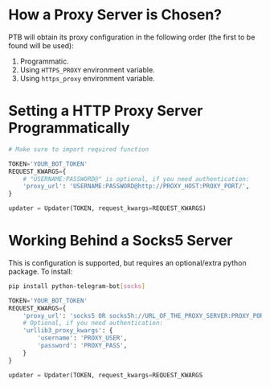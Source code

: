 # How a Proxy Server is Chosen?
PTB will obtain its proxy configuration in the following order (the first to be found will be used):
1. Programmatic.
2. Using `HTTPS_PROXY` environment variable.
3. Using `https_proxy` environment variable.

# Setting a HTTP Proxy Server Programmatically
```python
# Make sure to import required function

TOKEN='YOUR_BOT_TOKEN'
REQUEST_KWARGS={
    # "USERNAME:PASSWORD@" is optional, if you need authentication:
    'proxy_url': 'USERNAME:PASSWORD@http://PROXY_HOST:PROXY_PORT/',
}

updater = Updater(TOKEN, request_kwargs=REQUEST_KWARGS)
```

# Working Behind a Socks5 Server
This is configuration is supported, but requires an optional/extra python package.
To install:
```bash
pip install python-telegram-bot[socks]
```
```python
TOKEN='YOUR_BOT_TOKEN'
REQUEST_KWARGS={
    'proxy_url': 'socks5 OR socks5h://URL_OF_THE_PROXY_SERVER:PROXY_PORT',
    # Optional, if you need authentication:
    'urllib3_proxy_kwargs': {
        'username': 'PROXY_USER',
        'password': 'PROXY_PASS',
    }
}

updater = Updater(TOKEN, request_kwargs=REQUEST_KWARGS